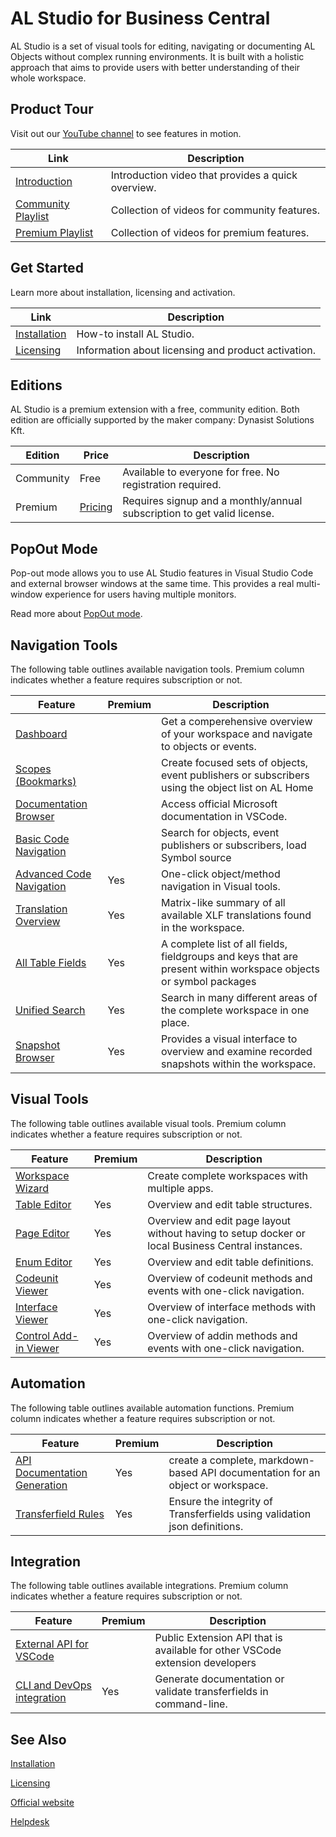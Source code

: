 # AL Studio for Business Central

AL Studio is a set of visual tools for editing, navigating or documenting AL Objects without complex running environments. It is built with a holistic approach that aims to provide users with better understanding of their whole workspace.

## Product Tour

Visit out our [YouTube channel](https://www.youtube.com/channel/UCyLKtnecuIOiD13dfmlI64Q) to see features in motion.


|Link  |Description  |
|---------|-------------|
|[Introduction](https://youtu.be/RjxjaxU2oqo)|Introduction video that provides a quick overview.|
|[Community Playlist](https://www.youtube.com/playlist?list=PLwSO2dFV0wXU2LTbHHwFW1aqncMTbvcUa)|Collection of videos for community features.|
|[Premium Playlist](https://www.youtube.com/playlist?list=PLwSO2dFV0wXUp8XP36R3k3Bx5GtusFPyy)|Collection of videos for premium features.|


## Get Started

Learn more about installation, licensing and activation.

|Link  |Description  |
|---------|-------------|
|[Installation](introduction/installation.md)|How-to install AL Studio.|
|[Licensing](introduction/licensing.md)|Information about licensing and product activation.|

## Editions

AL Studio is a premium extension with a free, community edition. Both edition are officially supported by the maker company: Dynasist Solutions Kft.

|Edition  |Price|Description  |
|---------|-|-------------|
|Community|Free|Available to everyone for free. No registration required.|
|Premium  |[Pricing](https://al.studio/pricing)|Requires signup and a monthly/annual subscription to get valid license.|

## PopOut Mode

Pop-out mode allows you to use AL Studio features in Visual Studio Code and external browser windows at the same time. This provides a real multi-window experience for users having multiple monitors.

Read more about [PopOut mode](introduction/popout-mode.md).


## Navigation Tools

The following table outlines available navigation tools. Premium column indicates whether a feature requires subscription or not.

|Feature|Premium|Description|
|-------|-------|-----------|
|[Dashboard](navigation-tools/dashboard/dashboard-overview.md)||Get a comperehensive overview of your workspace and navigate to objects or events.|
|[Scopes (Bookmarks)](navigation-tools/scopes-bookmarks/scopes-bookmarks-overview.md)||Create focused sets of objects, event publishers or subscribers using the object list on AL Home|
|[Documentation Browser](navigation-tools/documenation-browser/documenation-browser-overview.md)||Access official Microsoft documentation in VSCode.|
|[Basic Code Navigation](navigation-tools/code-navigation/code-navigation-overview.md)||Search for objects, event publishers or subscribers, load Symbol source|
|[Advanced Code Navigation](navigation-tools/code-navigation/code-navigation-overview.md)|Yes|One-click object/method navigation in Visual tools.|
|[Translation Overview](navigation-tools/translation-manager/translation-manager-overview.md)|Yes|Matrix-like summary of all available XLF translations found in the workspace.|
|[All Table Fields](navigation-tools/table-fields/table-fields-overview.md)|Yes|A complete list of all fields, fieldgroups and keys that are present within workspace objects or symbol packages|
|[Unified Search](navigation-tools/unified-search/unified-search-overview.md)|Yes|Search in many different areas of the complete workspace in one place.|
|[Snapshot Browser](navigation-tools/snapshot-browser/snapshot-browser-overview.md)|Yes|Provides a visual interface to overview and examine recorded snapshots within the workspace.|

## Visual Tools

The following table outlines available visual tools. Premium column indicates whether a feature requires subscription or not.

|Feature|Premium|Description|
|-------|-------|-----------|
|[Workspace Wizard](visual-tools/workspace-wizard/workspace-wizard-overview.md)||Create complete workspaces with multiple apps.|
|[Table Editor](visual-tools/table-editor/table-editor-overview.md)|Yes|Overview and edit table structures.|
|[Page Editor](visual-tools/page-editor/page-editor-overview.md)|Yes|Overview and edit page layout without having to setup docker or local Business Central instances.|
|[Enum Editor](visual-tools/enum-editor/enum-editor-overview.md)|Yes|Overview and edit table definitions.|
|[Codeunit Viewer](visual-tools/codeunit-viewer/codeunit-viewer-overview.md)|Yes|Overview of codeunit methods and events with one-click navigation.|
|[Interface Viewer](visual-tools/interface-viewer/interface-viewer-overview.md)|Yes|Overview of interface methods with one-click navigation.|
|[Control Add-in Viewer](visual-tools/control-addin-viewer/control-addin-viewer-overview.md)|Yes|Overview of addin methods and events with one-click navigation.|

## Automation

The following table outlines available automation functions. Premium column indicates whether a feature requires subscription or not.

|Feature|Premium|Description|
|-------|-------|-----------|
|[API Documentation Generation](automation/generate-documentation/generate-documentation-overview.md)|Yes|create a complete, markdown-based API documentation for an object or workspace.|
|[Transferfield Rules](automation/transferfield-rules/transferfield-rules-overview.md)|Yes|Ensure the integrity of Transferfields using validation json definitions.|

## Integration

The following table outlines available integrations. Premium column indicates whether a feature requires subscription or not.

|Feature|Premium|Description|
|-------|-------|-----------|
|[External API for VSCode](integration/extension-vscode-api.md)||Public Extension API that is available for other VSCode extension developers|
|[CLI and DevOps integration](integration/command-line-devops.md)|Yes|Generate documentation or validate transferfields in command-line.|


## See Also

[Installation](introduction/installation.md)

[Licensing](introduction/licensing.md)

[Official website](https://al.studio)

[Helpdesk](https://help.al.studio)